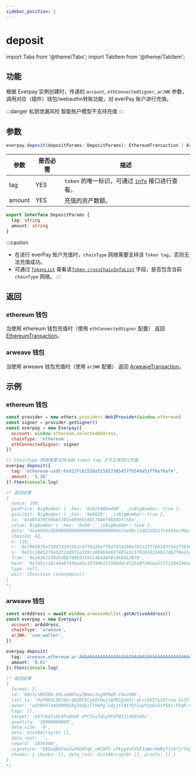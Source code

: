 ```yaml
---
sidebar_position: 2
---
```


# deposit

import Tabs from '@theme/Tabs';
import TabItem from '@theme/TabItem';

## 功能

根据 Everpay 实例创建时，传递的 `account`, `ethConnectedSigner`, `arJWK` 参数，调用对应（插件）钱包/webauthn转账功能，对 everPay 账户进行充值。

:::danger 私钥泄漏风险
智能账户模型不支持充值
:::

## 参数

```ts
everpay.deposit(depositParams: DepositParams): EthereumTransaction | ArweaveTransaction
```

<Tabs>
<TabItem value="field" label="参数" default>

|参数|是否必需|描述|
|---|---|---|
|tag|YES| `token` 的唯一标识，可通过 [`info`](../../../server-api/basic-api/info.md) 接口进行查看。|
|amount|YES|充值的资产数额。|

</TabItem>
<TabItem value="type" label="类型">

```ts
export interface DepositParams {
  tag: string
  amount: string
}
```

</TabItem>
</Tabs>

:::caution

* 在进行 everPay 账户充值时，`chainType` 网络需要支持该 `Token tag`，否则无法充值成功。
* 可通过 [`TokenList`](../basic-api/info.md#示例返回) 查看该[`Token crossChainInfoList`](../basic-api/info.md#token-字段描述) 字段，是否包含当前 `chainType` 网络。
:::

## 返回

### ethereum 钱包

当使用 ethereum 钱包充值时（使用 `ethConnectedSigner` 配置） 返回 [EthereumTransaction](../types#ethereumtransaction)。

### arweave 钱包

当使用 arweave 钱包充值时（使用 `arJWK` 配置） 返回 [ArweaveTransaction](../types#arweavetransaction)。

## 示例

### ethereum 钱包

```js
const provider = new ethers.providers.Web3Provider(window.ethereum)
const signer = provider.getSigner()
const everpay = new Everpay({
  account: window.ethereum.selectedAddress,
  chainType: 'ethereum',
  ethConnectedSigner: signer
})

// chainType 网络需要支持当前 token tag 才可正常进行充值
everpay.deposit({
  tag: 'ethereum-usdt-0x923fcb255da521037385457fb549a51f78ef0af4',
  amount: '5.26'
}).then(console.log)

/* 返回结果
{
  nonce: 199,
  gasPrice: BigNumber { _hex: '0x02540be400', _isBigNumber: true },
  gasLimit: BigNumber { _hex: '0x882b', _isBigNumber: true },
  to: '0xd85476C906B5301e8E9Eb58D174A6f96b9Dfc5Ee',
  value: BigNumber { _hex: '0x00', _isBigNumber: true },
  data: '0xa9059cbb000000000000000000000000a7ae99c13d82dd32fc6445ec09e38d197335f38a00000000000000000000000000000000000000000000000000000000005042e0',
  chainId: 42,
  v: 119,
  r: '0xf069970e7384732913b1c4ff0a5be7f9df0742b8e7b5127ff661937562ff8362',
  s: '0x55c10452f9ebdf2a09f1e599ca00ab9e937485e3c1f82819216b17d62f0e1140',
  from: '0x26361130d5d6E798E9319114643AF8c868412859',
  hash: '0x7d5cc18c44a8f45eaa5c357446157380ddc4526c07d4bea33721104296adcbe7',
  type: null,
  wait: [Function (anonymous)]
}
*/
```

### arweave 钱包

```js
const arAddress = await window.arweaveWallet.getActiveAddress()
const everpay = new Everpay({
  account: arAddress,
  chainType: 'arweave',
  arJWK: 'use_wallet',
})

everpay.deposit(
  tag: 'arweave,ethereum-ar-AAAAAAAAAAAAAAAAAAAAAAAAAAAAAAAAAAAAAAAAAAA,0x83ea4a2fe3ead9a7b204ab2d56cb0b81d71489c8',
  amount: '0.01'
}).then(console.log)

/* 返回结果
{
  format: 2,
  id: 'mOnlcsKK58D_XHLoeNKhuyZWm4s1xg9P0QP-YVwJVNk',
  last_tx: 'PyPNbSLO678m-dA5DPICym5tHwjtAPB1pSH3j-wLvcEK57y1Q7roq-1elFftq7tN',
  owner: 'odtNk97a4PARR0I8g3kQpzlFVmPg-udyjfl81fbTioyP2pEw5tP5A1-FVqR-QFFPskW-j7yAze5usYNWHEir7oVQ9d9bbkcZIDEPqwSTO1JoD1BKXeeBK0xsmiSgxeY7uuRXWdhXREhlmIMsV8ObakEeXdbbxbs89XaZHBuES7boASrRVDXRz_mhMu6u_58OdLeMwR3I1BCH6nphNGVOehA7GOOqEBvtesBset0bNaLCb0JpSg5ZW_0AGLP-XydzE3IPLLx4NQEEJY21y8fChxYM4jntI78l5hojp9NlmS69EXlj0PoMjsbaWaz9WtnZaMAbnaOGAHhv8Y_TNmBI0FHpqHaGPP906Mnrgdm3tl2L40EX-Q6-liNVkB56CmPxXzSesu-4x5LLYxQ-aX3W6Hj7RCDTacxqUJHzOrhJqXSx6Jx0t8CwyfReMgVv4p5t1C3OZ8yYbJ_H3LdkeriVniaC5jQdMyIJ6QBMzr1XdXIw9WuEG2kCIYtvOp2qDuu9o2SY-9W4Yv7VWRDfWO38xxR4ZO65MMAdZxeaZ4w8sK_owH46Wm0XoT3Al-LPypaeijWqlHEu4R8c2ersD3xkDvXC_lNtaQw_qyfI3UEH5fWupY4zhZeDGkvXQh32Fv4CxlZL58iUHv9SvR7p5LgBCC3AVUbn7Sqc4xPUCZMj-Tc',
  tags: [],
  target: 'bX7sKd1s8L6PxUHxK-UPCfus7duyVFdf0J1lm90zehc',
  quantity: '10000000000',
  data_size: '0',
  data: Uint8Array(0) [],
  data_root: '',
  reward: '1656360',
  signature: 'E8QxqWGFee2wXhDXFqb_vHC8PJ-cPkyyVvkVSFJuWer4mRyTJz87jr7eyXPFxgRcqkjsLiY2Ez7p6vC4MuOv8L_IDmVw4dlLceX6Q4A0Xn4RWX6Dbo56Az93Rxs6kNkYEH8oddkjIbStvvypaWksm43NharW7SRmDHk2AxO5o9X38hMZX-tOTzCpZj3MNdK_FiTQVP0Xa4UjrblF5FC9L4gvKmSHYh_wEL4et_HTa7qN03ICJ5rY3Y_KB-bdRAQz4tStsFqrzX_wXg5aqvUNhH7NdXzUtdrcYVOggRFQOFDOOE49RPE6C6vLoXEgMv7OVB7PDXIG7JpJCR7UEewfEaxMHyUs62yoNlPYFZWiIyt5zfJL-ofSfhWvBtECwibUGsyeobminHGR2EOl6xaFed54Z8iid-igmGgv0rjDpLRfooqD06SLwJEFC08Cuj2sLJ5W5YqEx9L5D-7RvwNAve6ot11KtUNvCF9BAbYR5hvW5tTGSuFzB2MAUVDS2Jq6JgJUd5rqhuoEbG6LLl8CcfeWJPUspJ6Q5f7DvsIyvSmTZMVHb3Sm76PsAyKsBoTDaTCYbD7O1GvpXH0zcDS9pn8jOfxILUmqmNqlHblyHGGdQGIyEZJ3WDADeeQJmD_CBIoPrhcHiqu5Qg9HgX39V_dXyroekSWdWww8HYZ6zyo',
  chunks: { chunks: [], data_root: Uint8Array(0) [], proofs: [] }
}
*/
```
